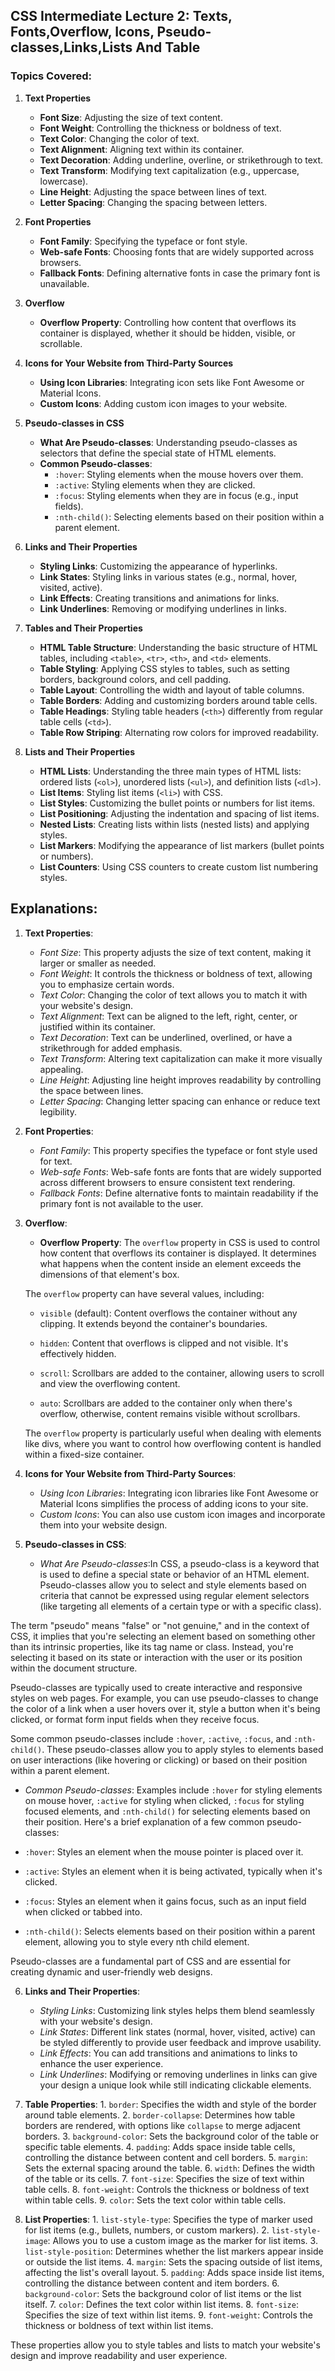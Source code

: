 ## CSS Intermediate Lecture 2: Texts, Fonts,Overflow, Icons, Pseudo-classes,Links,Lists And Table

### Topics Covered:

1. **Text Properties**
    - **Font Size**: Adjusting the size of text content.
    - **Font Weight**: Controlling the thickness or boldness of text.
    - **Text Color**: Changing the color of text.
    - **Text Alignment**: Aligning text within its container.
    - **Text Decoration**: Adding underline, overline, or strikethrough to text.
    - **Text Transform**: Modifying text capitalization (e.g., uppercase, lowercase).
    - **Line Height**: Adjusting the space between lines of text.
    - **Letter Spacing**: Changing the spacing between letters.

2. **Font Properties**
    - **Font Family**: Specifying the typeface or font style.
    - **Web-safe Fonts**: Choosing fonts that are widely supported across browsers.
    - **Fallback Fonts**: Defining alternative fonts in case the primary font is unavailable.

3. **Overflow**
    - **Overflow Property**: Controlling how content that overflows its container is displayed, whether it should be hidden, visible, or scrollable.

4. **Icons for Your Website from Third-Party Sources**
    - **Using Icon Libraries**: Integrating icon sets like Font Awesome or Material Icons.
    - **Custom Icons**: Adding custom icon images to your website.
    
5. **Pseudo-classes in CSS**
    - **What Are Pseudo-classes**: Understanding pseudo-classes as selectors that define the special state of HTML elements.
    - **Common Pseudo-classes**:
        - `:hover`: Styling elements when the mouse hovers over them.
        - `:active`: Styling elements when they are clicked.
        - `:focus`: Styling elements when they are in focus (e.g., input fields).
        - `:nth-child()`: Selecting elements based on their position within a parent element.
    
6. **Links and Their Properties**
    - **Styling Links**: Customizing the appearance of hyperlinks.
    - **Link States**: Styling links in various states (e.g., normal, hover, visited, active).
    - **Link Effects**: Creating transitions and animations for links.
    - **Link Underlines**: Removing or modifying underlines in links.

7. **Tables and Their Properties**
    - **HTML Table Structure**: Understanding the basic structure of HTML tables, including `<table>`, `<tr>`, `<th>`, and `<td>` elements.
    - **Table Styling**: Applying CSS styles to tables, such as setting borders, background colors, and cell padding.
    - **Table Layout**: Controlling the width and layout of table columns.
    - **Table Borders**: Adding and customizing borders around table cells.
    - **Table Headings**: Styling table headers (`<th>`) differently from regular table cells (`<td>`).
    - **Table Row Striping**: Alternating row colors for improved readability.
    
8. **Lists and Their Properties**
    - **HTML Lists**: Understanding the three main types of HTML lists: ordered lists (`<ol>`), unordered lists (`<ul>`), and definition lists (`<dl>`).
    - **List Items**: Styling list items (`<li>`) with CSS.
    - **List Styles**: Customizing the bullet points or numbers for list items.
    - **List Positioning**: Adjusting the indentation and spacing of list items.
    - **Nested Lists**: Creating lists within lists (nested lists) and applying styles.
    - **List Markers**: Modifying the appearance of list markers (bullet points or numbers).
    - **List Counters**: Using CSS counters to create custom list numbering styles.
    

## Explanations:

1. **Text Properties**:
    - *Font Size*: This property adjusts the size of text content, making it larger or smaller as needed.
    - *Font Weight*: It controls the thickness or boldness of text, allowing you to emphasize certain words.
    - *Text Color*: Changing the color of text allows you to match it with your website's design.
    - *Text Alignment*: Text can be aligned to the left, right, center, or justified within its container.
    - *Text Decoration*: Text can be underlined, overlined, or have a strikethrough for added emphasis.
    - *Text Transform*: Altering text capitalization can make it more visually appealing.
    - *Line Height*: Adjusting line height improves readability by controlling the space between lines.
    - *Letter Spacing*: Changing letter spacing can enhance or reduce text legibility.

2. **Font Properties**:
    - *Font Family*: This property specifies the typeface or font style used for text.
    - *Web-safe Fonts*: Web-safe fonts are fonts that are widely supported across different browsers to ensure consistent text rendering.
    - *Fallback Fonts*: Define alternative fonts to maintain readability if the primary font is not available to the user.

3. **Overflow**:
    - **Overflow Property**: The `overflow` property in CSS is used to control how content that overflows its container is displayed. It determines what happens when the content inside an element exceeds the dimensions of that element's box.
    
    The `overflow` property can have several values, including:
    
    - `visible` (default): Content overflows the container without any clipping. It extends beyond the container's boundaries.
    
    - `hidden`: Content that overflows is clipped and not visible. It's effectively hidden.
    
    - `scroll`: Scrollbars are added to the container, allowing users to scroll and view the overflowing content.
    
    - `auto`: Scrollbars are added to the container only when there's overflow, otherwise, content remains visible without scrollbars.
    
    The `overflow` property is particularly useful when dealing with elements like divs, where you want to control how overflowing content is handled within a fixed-size container.

4. **Icons for Your Website from Third-Party Sources**:
    - *Using Icon Libraries*: Integrating icon libraries like Font Awesome or Material Icons simplifies the process of adding icons to your site.
    - *Custom Icons*: You can also use custom icon images and incorporate them into your website design.

5. **Pseudo-classes in CSS**:
    - *What Are Pseudo-classes*:In CSS, a pseudo-class is a keyword that is used to define a special state or behavior of an HTML element. Pseudo-classes allow you to select and style elements based on criteria that cannot be expressed using regular element selectors (like targeting all elements of a certain type or with a specific class).

The term "pseudo" means "false" or "not genuine," and in the context of CSS, it implies that you're selecting an element based on something other than its intrinsic properties, like its tag name or class. Instead, you're selecting it based on its state or interaction with the user or its position within the document structure.

Pseudo-classes are typically used to create interactive and responsive styles on web pages. For example, you can use pseudo-classes to change the color of a link when a user hovers over it, style a button when it's being clicked, or format form input fields when they receive focus.

Some common pseudo-classes include `:hover`, `:active`, `:focus`, and `:nth-child()`. These pseudo-classes allow you to apply styles to elements based on user interactions (like hovering or clicking) or based on their position within a parent element.

 - *Common Pseudo-classes*: Examples include `:hover` for styling elements on mouse hover, `:active` for styling when clicked, `:focus` for styling focused elements, and `:nth-child()` for selecting elements based on their position.
Here's a brief explanation of a few common pseudo-classes:

- `:hover`: Styles an element when the mouse pointer is placed over it.
- `:active`: Styles an element when it is being activated, typically when it's clicked.
- `:focus`: Styles an element when it gains focus, such as an input field when clicked or tabbed into.
- `:nth-child()`: Selects elements based on their position within a parent element, allowing you to style every nth child element.

Pseudo-classes are a fundamental part of CSS and are essential for creating dynamic and user-friendly web designs.
   

6. **Links and Their Properties**:
    - *Styling Links*: Customizing link styles helps them blend seamlessly with your website's design.
    - *Link States*: Different link states (normal, hover, visited, active) can be styled differently to provide user feedback and improve usability.
    - *Link Effects*: You can add transitions and animations to links to enhance the user experience.
    - *Link Underlines*: Modifying or removing underlines in links can give your design a unique look while still indicating clickable elements.



7. **Table Properties**:
        1. `border`: Specifies the width and style of the border around table elements.
        2. `border-collapse`: Determines how table borders are rendered, with options like `collapse` to merge adjacent borders.
        3. `background-color`: Sets the background color of the table or specific table elements.
        4. `padding`: Adds space inside table cells, controlling the distance between content and cell borders.
        5. `margin`: Sets the external spacing around the table.
        6. `width`: Defines the width of the table or its cells.
        7. `font-size`: Specifies the size of text within table cells.
        8. `font-weight`: Controls the thickness or boldness of text within table cells.
        9. `color`: Sets the text color within table cells.

8. **List Properties**:
        1. `list-style-type`: Specifies the type of marker used for list items (e.g., bullets, numbers, or custom markers).
        2. `list-style-image`: Allows you to use a custom image as the marker for list items.
        3. `list-style-position`: Determines whether the list markers appear inside or outside the list items.
        4. `margin`: Sets the spacing outside of list items, affecting the list's overall layout.
        5. `padding`: Adds space inside list items, controlling the distance between content and item borders.
        6. `background-color`: Sets the background color of list items or the list itself.
        7. `color`: Defines the text color within list items.
        8. `font-size`: Specifies the size of text within list items.
        9. `font-weight`: Controls the thickness or boldness of text within list items.

These properties allow you to style tables and lists to match your website's design and improve readability and user experience.